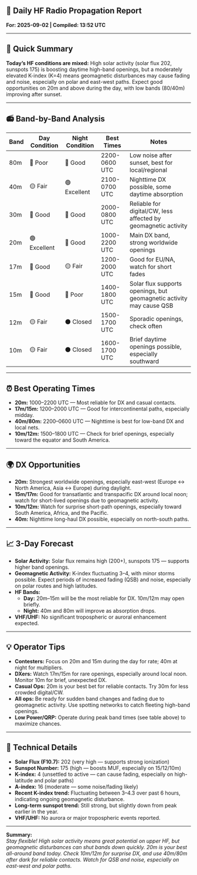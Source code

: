 ## 📡 Daily HF Radio Propagation Report  
**For: 2025-09-02 | Compiled: 13:52 UTC**

---

## 🎯 Quick Summary

**Today’s HF conditions are mixed:** High solar activity (solar flux 202, sunspots 175) is boosting daytime high-band openings, but a moderately elevated K-index (K=4) means geomagnetic disturbances may cause fading and noise, especially on polar and east-west paths. Expect good opportunities on 20m and above during the day, with low bands (80/40m) improving after sunset.

---

## 📻 Band-by-Band Analysis

| Band | Day Condition | Night Condition | Best Times | Notes |
|------|---------------|-----------------|------------|-------|
| 80m  | 🔴 Poor       | 🔵 Good         | 2200-0600 UTC | Low noise after sunset, best for local/regional |
| 40m  | 🟡 Fair       | 🟢 Excellent    | 2100-0700 UTC | Nighttime DX possible, some daytime absorption |
| 30m  | 🔵 Good       | 🔵 Good         | 2000-0800 UTC | Reliable for digital/CW, less affected by geomagnetic activity |
| 20m  | 🟢 Excellent  | 🔵 Good         | 1000-2200 UTC | Main DX band, strong worldwide openings |
| 17m  | 🔵 Good       | 🟡 Fair         | 1200-2000 UTC | Good for EU/NA, watch for short fades |
| 15m  | 🔵 Good       | 🔴 Poor         | 1400-1800 UTC | Solar flux supports openings, but geomagnetic activity may cause QSB |
| 12m  | 🟡 Fair       | ⚫ Closed        | 1500-1700 UTC | Sporadic openings, check often |
| 10m  | 🟡 Fair       | ⚫ Closed        | 1600-1700 UTC | Brief daytime openings possible, especially southward |

---

## ⏰ Best Operating Times

- **20m:** 1000–2200 UTC — Most reliable for DX and casual contacts.
- **17m/15m:** 1200–2000 UTC — Good for intercontinental paths, especially midday.
- **40m/80m:** 2200–0600 UTC — Nighttime is best for low-band DX and local nets.
- **10m/12m:** 1500–1800 UTC — Check for brief openings, especially toward the equator and South America.

---

## 🌍 DX Opportunities

- **20m:** Strongest worldwide openings, especially east-west (Europe <-> North America, Asia <-> Europe) during daylight.
- **15m/17m:** Good for transatlantic and transpacific DX around local noon; watch for short-lived openings due to geomagnetic activity.
- **10m/12m:** Watch for surprise short-path openings, especially toward South America, Africa, and the Pacific.
- **40m:** Nighttime long-haul DX possible, especially on north-south paths.

---

## 📈 3-Day Forecast

- **Solar Activity:** Solar flux remains high (200+), sunspots 175 — supports higher band openings.
- **Geomagnetic Activity:** K-index fluctuating 3–4, with minor storms possible. Expect periods of increased fading (QSB) and noise, especially on polar routes and high latitudes.
- **HF Bands:**  
  - **Day:** 20m–15m will be the most reliable for DX. 10m/12m may open briefly.
  - **Night:** 40m and 80m will improve as absorption drops.
- **VHF/UHF:** No significant tropospheric or auroral enhancement expected.

---

## 💡 Operator Tips

- **Contesters:** Focus on 20m and 15m during the day for rate; 40m at night for multipliers.
- **DXers:** Watch 17m/15m for rare openings, especially around local noon. Monitor 10m for brief, unexpected DX.
- **Casual Ops:** 20m is your best bet for reliable contacts. Try 30m for less crowded digital/CW.
- **All ops:** Be ready for sudden band changes and fading due to geomagnetic activity. Use spotting networks to catch fleeting high-band openings.
- **Low Power/QRP:** Operate during peak band times (see table above) to maximize chances.

---

## 🔬 Technical Details

- **Solar Flux (F10.7):** 202 (very high — supports strong ionization)
- **Sunspot Number:** 175 (high — boosts MUF, especially on 15/12/10m)
- **K-index:** 4 (unsettled to active — can cause fading, especially on high-latitude and polar paths)
- **A-index:** 16 (moderate — some noise/fading likely)
- **Recent K-index trend:** Fluctuating between 3–4.3 over past 6 hours, indicating ongoing geomagnetic disturbance.
- **Long-term sunspot trend:** Still strong, but slightly down from peak earlier in the year.
- **VHF/UHF:** No aurora or major tropospheric events reported.

---

**Summary:**  
_Stay flexible! High solar activity means great potential on upper HF, but geomagnetic disturbances can shut bands down quickly. 20m is your best all-around band today. Check 10m/12m for surprise DX, and use 40m/80m after dark for reliable contacts. Watch for QSB and noise, especially on east-west and polar paths._